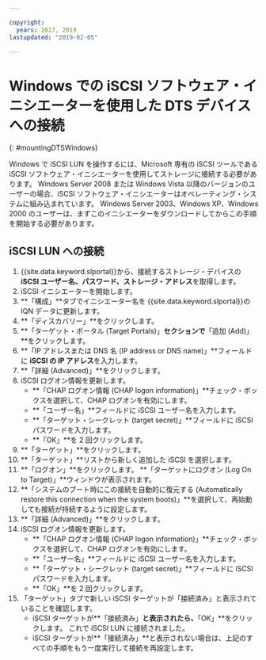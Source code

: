 ```yaml
---

copyright:
  years: 2017, 2019
lastupdated: "2019-02-05"

---
```



# Windows での iSCSI ソフトウェア・イニシエーターを使用した DTS デバイスへの接続
{: #mountingDTSWindows}

Windows で iSCSI LUN を操作するには、Microsoft 専有の iSCSI ツールである iSCSI ソフトウェア・イニシエーターを使用してストレージに接続する必要があります。 Windows Server 2008 または Windows Vista 以降のバージョンのユーザーの場合、iSCSI ソフトウェア・イニシエーターはオペレーティング・システムに組み込まれています。 Windows Server 2003、Windows XP、Windows 2000 のユーザーは、まずこのイニシエーターをダウンロードしてからこの手順を開始する必要があります。

## iSCSI LUN への接続

1. {{site.data.keyword.slportal}}から、接続するストレージ・デバイスの **iSCSI ユーザー名、パスワード、ストレージ・アドレス**を取得します。
2. iSCSI イニシエーターを開始します。
3. **「構成」**タブでイニシエーター名を {{site.data.keyword.slportal}}の IQN データに更新します。
4. **「ディスカバリー」**をクリックします。
5. **「ターゲット・ポータル (Target Portals)」**セクションで**「追加 (Add)」**をクリックします。
6. **「IP アドレスまたは DNS 名 (IP address or DNS name)」**フィールドに **iSCSI の IP アドレス**を入力します。
7. **「詳細 (Advanced)」**をクリックします。
8. iSCSI ログオン情報を更新します。
   - **「CHAP ログオン情報 (CHAP logon information)」**チェック・ボックスを選択して、CHAP ログオンを有効にします。
   - **「ユーザー名」**フィールドに iSCSI ユーザー名を入力します。
   - **「ターゲット・シークレット (target secret)」**フィールドに iSCSI パスワードを入力します。
   - **「OK」**を 2 回クリックします。
9. **「ターゲット」**をクリックします。
10. **「ターゲット」**リストから新しく追加した iSCSI を選択します。
11. **「ログオン」**をクリックします。 **「ターゲットにログオン (Log On to Target)」**ウィンドウが表示されます。
12. **「システムのブート時にこの接続を自動的に復元する (Automatically restore this connection when the system boots)」**を選択して、再始動しても接続が持続するように設定します。
13. **「詳細 (Advanced)」**をクリックします。
14. iSCSI ログオン情報を更新します。
    - **「CHAP ログオン情報 (CHAP logon information)」**チェック・ボックスを選択して、CHAP ログオンを有効にします。
    - **「ユーザー名」**フィールドに iSCSI ユーザー名を入力します。
    - **「ターゲット・シークレット (target secret)」**フィールドに iSCSI パスワードを入力します。
    - **「OK」**を 2 回クリックします。
15. 「ターゲット」タブで新しい iSCSI ターゲットが「接続済み」と表示されていることを確認します。
    - iSCSI ターゲットが**「接続済み」**と表示されたら、**「OK」**をクリックします。 これで iSCSI LUN に接続されました。
    - iSCSI ターゲットが**「接続済み」**と表示されない場合は、上記のすべての手順をもう一度実行して接続を再設定します。
